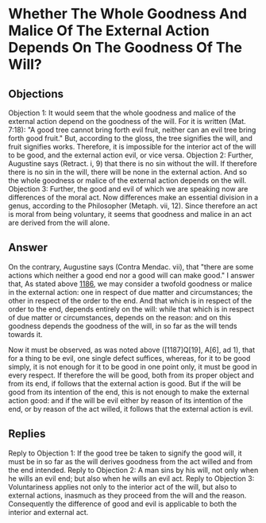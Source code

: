 # Whether The Whole Goodness And Malice Of The External Action Depends On The Goodness Of The Will?
## Objections
Objection 1: It would seem that the whole goodness and malice of the external action depend on the goodness of the will. For it is written (Mat. 7:18): "A good tree cannot bring forth evil fruit, neither can an evil tree bring forth good fruit." But, according to the gloss, the tree signifies the will, and fruit signifies works. Therefore, it is impossible for the interior act of the will to be good, and the external action evil, or vice versa.
Objection 2: Further, Augustine says (Retract. i, 9) that there is no sin without the will. If therefore there is no sin in the will, there will be none in the external action. And so the whole goodness or malice of the external action depends on the will.
Objection 3: Further, the good and evil of which we are speaking now are differences of the moral act. Now differences make an essential division in a genus, according to the Philosopher (Metaph. vii, 12). Since therefore an act is moral from being voluntary, it seems that goodness and malice in an act are derived from the will alone.
## Answer
On the contrary, Augustine says (Contra Mendac. vii), that "there are some actions which neither a good end nor a good will can make good."
I answer that, As stated above [1186](A[1]), we may consider a twofold goodness or malice in the external action: one in respect of due matter and circumstances; the other in respect of the order to the end. And that which is in respect of the order to the end, depends entirely on the will: while that which is in respect of due matter or circumstances, depends on the reason: and on this goodness depends the goodness of the will, in so far as the will tends towards it.

Now it must be observed, as was noted above ([1187]Q[19], A[6], ad 1), that for a thing to be evil, one single defect suffices, whereas, for it to be good simply, it is not enough for it to be good in one point only, it must be good in every respect. If therefore the will be good, both from its proper object and from its end, if follows that the external action is good. But if the will be good from its intention of the end, this is not enough to make the external action good: and if the will be evil either by reason of its intention of the end, or by reason of the act willed, it follows that the external action is evil.
## Replies
Reply to Objection 1: If the good tree be taken to signify the good will, it must be in so far as the will derives goodness from the act willed and from the end intended.
Reply to Objection 2: A man sins by his will, not only when he wills an evil end; but also when he wills an evil act.
Reply to Objection 3: Voluntariness applies not only to the interior act of the will, but also to external actions, inasmuch as they proceed from the will and the reason. Consequently the difference of good and evil is applicable to both the interior and external act.